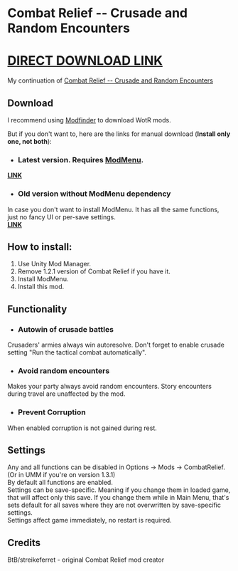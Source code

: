 # Combat Relief -- Crusade and Random Encounters

# [DIRECT DOWNLOAD LINK](https://github.com/alterasc/CombatRelief/releases/download/1.3.1/CombatRelief-1.3.1.zip)

My continuation of [Combat Relief -- Crusade and Random Encounters](https://www.nexusmods.com/pathfinderwrathoftherighteous/mods/40)

## Download

I recommend using [Modfinder](https://github.com/Pathfinder-WOTR-Modding-Community/ModFinder/releases) to download WotR mods. 

But if you don't want to, here are the links for manual download (**Install only one, not both**):  
- ### Latest version. Requires [ModMenu](https://github.com/WittleWolfie/ModMenu/releases).  
[**LINK**](https://github.com/alterasc/CombatRelief/releases/latest)

- ### Old version without ModMenu dependency   
In case you don't want to install ModMenu. It has all the same functions, just no fancy UI or per-save settings.    
[**LINK**](https://github.com/alterasc/CombatRelief/releases/download/1.3.1/CombatRelief-1.3.1.zip)

## How to install:

1. Use Unity Mod Manager.
2. Remove 1.2.1 version of Combat Relief if you have it.
3. Install ModMenu.
4. Install this mod.

## Functionality

- ### Autowin of crusade battles  
Crusaders' armies always win autoresolve. Don't forget to enable crusade setting "Run the tactical combat automatically".

- ### Avoid random encounters   
Makes your party always avoid random encounters. Story encounters during travel are unaffected by the mod.

- ### Prevent Corruption  
When enabled corruption is not gained during rest.

## Settings

Any and all functions can be disabled in Options -> Mods -> CombatRelief. (Or in UMM if you're on version 1.3.1)    
By default all functions are enabled.   
Settings can be save-specific. Meaning if you change them in loaded game, that will affect only this save. If you change them while in Main Menu, that's sets default for all saves where they are not overwritten by save-specific settings.     
Settings affect game immediately, no restart is required.

## Credits

BtB/streikeferret - original Combat Relief mod creator
